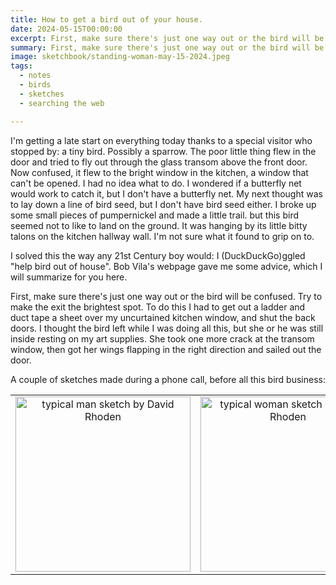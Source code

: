 ```yaml
---
title: How to get a bird out of your house.
date: 2024-05-15T00:00:00
excerpt: First, make sure there's just one way out or the bird will be confused.
summary: First, make sure there's just one way out or the bird will be confused.
image: sketchbook/standing-woman-may-15-2024.jpeg
tags:
  - notes
  - birds
  - sketches
  - searching the web

---
```


I'm getting a late start on everything today thanks to a special visitor who stopped by: a tiny bird. Possibly a sparrow.
The poor little thing flew in the door and tried to fly out through the glass transom above the front door. Now confused, it flew to the bright window in the kitchen, a window that can't be opened. I had no idea what to do. I wondered if a butterfly net would work to catch it, but I don't have a butterfly net. My next thought was to lay down a line of bird seed, but I don't have bird seed either. I broke up some small pieces of pumpernickel and made a little trail. but this bird seemed not to like to land on the ground. It was hanging by its little bitty talons on the kitchen hallway wall. I'm not sure what it found to grip on to.

I solved this the way any 21st Century boy would: I (DuckDuckGo)ggled "help bird out of house". Bob Vila's webpage gave me some advice, which I will summarize for you here.

First, make sure there's just one way out or the bird will be confused. Try to make the exit the brightest spot. To do this I had to get out a ladder and duct tape a sheet over my uncurtained kitchen window, and shut the back doors. I thought the bird left while I was doing all this, but she or he was still inside resting on my art supplies. She took one more crack at the transom window, then got her wings flapping in the right direction and sailed out the door.

A couple of sketches made during a phone call, before all this bird business:

<table cellspacing=10px>
<tr>
  <td style="width:250px; text-align: center;">
    <img src="/static/img/sketchbook/standing-man-may-15-2024.jpeg" alt= "typical man sketch by David Rhoden" style="width: 280px; outline: 1px dotted rgba(0,0,0,.1);">
  </td>
  <td style="width:250px; text-align: center;">
    <img src="/static/img/sketchbook/standing-woman-may-15-2024.jpeg" alt="typical woman sketch by David Rhoden" style="width: 280px;outline: 1px dotted rgba(0,0,0,.1);">
  </td>
</tr>
</table>